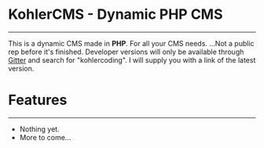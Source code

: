 # KohlerCMS - Dynamic PHP CMS
---
This is a dynamic CMS made in **PHP**. For all your CMS needs.
...Not a public rep before it's finished. Developer versions will only be available through [Gitter](https://gitter.com) and search for "kohlercoding". I will supply you with a link of the latest version.
# Features
---
* Nothing yet.
* More to come...